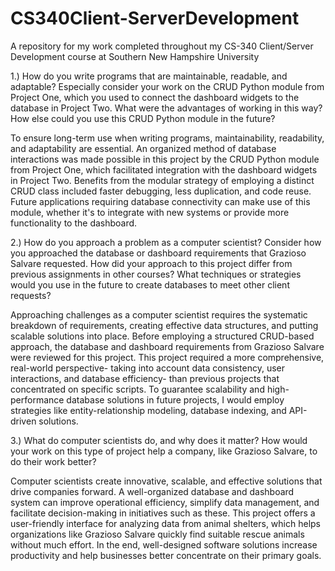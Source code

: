 # CS340Client-ServerDevelopment
A repository for my work completed throughout my CS-340 Client/Server Development course at Southern New Hampshire University

1.) How do you write programs that are maintainable, readable, and adaptable? Especially consider your work on the CRUD Python module from Project One, which you used to connect the dashboard widgets to the database in Project Two. What were the advantages of working in this way? How else could you use this CRUD Python module in the future?

To ensure long-term use when writing programs, maintainability, readability, and adaptability are essential. An organized method of database interactions was made possible in this project by the CRUD Python module from Project One, which facilitated integration with the dashboard widgets in Project Two. Benefits from the modular strategy of employing a distinct CRUD class included faster debugging, less duplication, and code reuse. Future applications requiring database connectivity can make use of this module, whether it's to integrate with new systems or provide more functionality to the dashboard.

2.) How do you approach a problem as a computer scientist? Consider how you approached the database or dashboard requirements that Grazioso Salvare requested. How did your approach to this project differ from previous assignments in other courses? What techniques or strategies would you use in the future to create databases to meet other client requests?

Approaching challenges as a computer scientist requires the systematic breakdown of requirements, creating effective data structures, and putting scalable solutions into place. Before employing a structured CRUD-based approach, the database and dashboard requirements from Grazioso Salvare were reviewed for this project. This project required a more comprehensive, real-world perspective- taking into account data consistency, user interactions, and database efficiency- than previous projects that concentrated on specific scripts. To guarantee scalability and high-performance database solutions in future projects, I would employ strategies like entity-relationship modeling, database indexing, and API-driven solutions.

3.) What do computer scientists do, and why does it matter? How would your work on this type of project help a company, like Grazioso Salvare, to do their work better?

Computer scientists create innovative, scalable, and effective solutions that drive companies forward. A well-organized database and dashboard system can improve operational efficiency, simplify data management, and facilitate decision-making in initiatives such as these. This project offers a user-friendly interface for analyzing data from animal shelters, which helps organizations like Grazioso Salvare quickly find suitable rescue animals without much effort. In the end, well-designed software solutions increase productivity and help businesses better concentrate on their primary goals.
